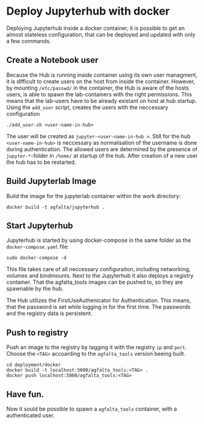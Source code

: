 # Deploy Jupyterhub with docker

Deploying Jupyterhub inside a docker container, it is possible to get an almost stateless configuration, that can be deployed and updated with only a few commands.

## Create a Notebook user

Because the Hub is running inside container using its own user managment, it is difficult to create users on the host from inside the container.
However, by mounting ```/etc/passwd/``` in the container, the Hub is aware of the hosts users, is able to spawn the lab-containers with the right permissions. This means that the lab-users have to be already existant on host at hub startup. Using the ```add_user``` script, creates the users with the neccessary configuration

```
./add_user.sh <user-name-in-hub>
```
The user will be created as ```jupyter-<user-name-in-hub >```. Still for the hub ```<user-name-in-hub>``` is neccessary as normalisation of the username is done during authentication. The allowed users are determined by the presence of ```jupyter-*```-folder in ```/home/``` at startup of the hub. After creation of a new user the hub has to be restarted.

## Build Jupyterlab Image

Build the image for the jupyterlab container within the work directory:
````
docker build -t agfalta/jupyterhub .
````

## Start Jupyterhub

Jupyterhub is started by using docker-compose in the same folder as the ```docker-compose.yaml``` file:
```
sudo docker-compose -d
```
This file takes care of all neccessary configuraiton, including networking, volumes and bindmounts. Next to the Jupyterhub it also deploys a registry container. That the agfalta_tools images can be pushed to, so they are spawnable by the hub.  
  
The Hub utilizes the FirstUseAuthenicator for Authentication. This means, that the password is set while logging in for the first time. The passwords and the registry data is persistent.

## Push to registry

Push an image to the registry by tagging it with the registry ```ip``` and ```port```. Choose the ```<TAG>``` accoarding to the ```agfalta_tools``` version beeing built.
```
cd deployment/docker
docker build -t localhost:5000/agfalta_tools:<TAG> .
docker push localhost:5000/agfalta_tools:<TAG>
```

## Have fun.

Now it sould be possible to spawn a ```agfalta_tools``` container, with a authenticated user.